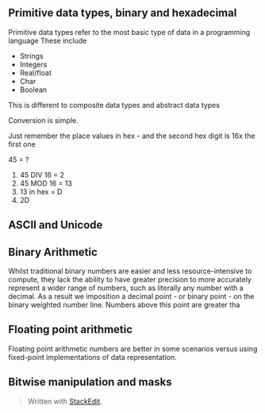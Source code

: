 

## Primitive data types, binary and hexadecimal
Primitive data types refer to the most basic type of data in a programming language
These include

- Strings
- Integers
- Real/float
- Char
- Boolean

This is different to composite data types and abstract data types

Conversion is simple.

Just remember the place values in hex - and the second hex digit is 16x the first one


45 = ?


1. 45 DIV 16 = 2
2. 45 MOD 16 = 13
3. 13 in hex = D
4. 2D

## ASCII and Unicode



## Binary Arithmetic

Whilst traditional binary numbers are easier and less resource-intensive to compute, they lack the ability to have greater precision to more accurately represent a wider range of numbers, such as literally any number with a decimal. As a result we imposition a decimal point - or binary point - on the binary weighted number line. Numbers above this point are greater tha


## Floating point arithmetic

Floating point arithmetic numbers are better in some scenarios versus using fixed-point implementations of data representation. 


## Bitwise manipulation and masks





> Written with [StackEdit](https://stackedit.io/).
<!--stackedit_data:
eyJoaXN0b3J5IjpbLTQzMjE4NzM3NywxMjY2Mjk2OTczXX0=
-->